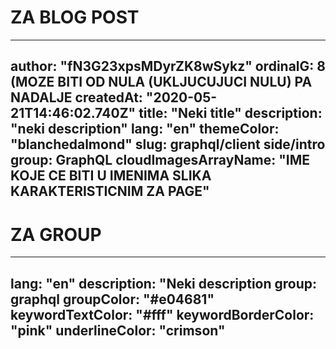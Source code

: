 # ZA BLOG POST
---
author: "fN3G23xpsMDyrZK8wSykz"
ordinalG: 8 (MOZE BITI OD NULA (UKLJUCUJUCI NULU) PA NADALJE
createdAt: "2020-05-21T14:46:02.740Z"
title: "Neki title"
description: "neki description"
lang: "en"
themeColor: "blanchedalmond"
slug: graphql/client side/intro
group: GraphQL
cloudImagesArrayName: "IME KOJE CE BITI U IMENIMA SLIKA KARAKTERISTICNIM ZA PAGE"
---

# ZA GROUP
---
lang: "en"
description: "Neki description
group: graphql
groupColor: "#e04681"
keywordTextColor: "#fff"
keywordBorderColor: "pink"
underlineColor: "crimson"
---

